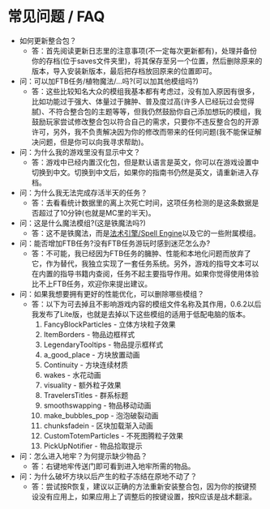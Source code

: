 # 常见问题 / FAQ

- 如何更新整合包？
    - 答：首先阅读更新日志里的注意事项(不一定每次更新都有)，处理并备份你的存档(位于saves文件夹里)，将其保存至另一个位置，然后删除原来的版本，导入安装新版本，最后把存档放回原来的位置即可。
- 问：可以加FTB任务/植物魔法/...吗?(可以加其他模组吗?)
    - 答：这些比较知名大众的模组我基本都有考虑过，没有加入原因有很多，比如功能过于强大、体量过于臃肿、普及度过高(许多人已经玩过会觉得腻)、不符合整合包的主题等等，但我仍然鼓励你自己添加想玩的模组，我鼓励玩家尝试修改整合包以符合自己的需求，只要你不违反整合包的开源许可，另外，我不负责解决因为你的修改而带来的任何问题(我不能保证解决问题，但是你可以向我寻求帮助)。
- 问：为什么我的游戏里没有显示中文？
    - 答：游戏中已经内置汉化包，但是默认语言是英文，你可以在游戏设置中切换到中文。切换到中文后，如果你的指南书仍然是英文，请重新进入存档。
- 问：为什么我无法完成存活半天的任务？
    - 答：去看看统计数据里的离上次死亡时间，这项任务检测的是这条数据是否超过了10分钟(也就是MC里的半天)。
- 问：这是什么魔法模组?(这是铁魔法吗?)
    - 答：这不是铁魔法，而是[法术引擎/Spell Engine](https://www.curseforge.com/minecraft/mc-mods/spell-engine)以及它的一些附属模组。
- 问：能否增加FTB任务?没有FTB任务游玩时感到迷茫怎么办?
    - 答：不可能，我已经因为FTB任务的臃肿、性能和本地化问题而放弃了它，作为替代，我独立实现了一套任务系统。另外，游戏的指导文本可以在内置的指导书籍内查阅，任务不起主要指导作用。如果你觉得使用体验比不上FTB任务，欢迎你来提出建议。
- 问：如果我想要拥有更好的性能优化，可以删除哪些模组？
    - 答：以下为可去掉且不影响游戏内容的模组文件名称及其作用，0.6.2以后我发布了Lite版，也就是去掉以下这些模组的适用于低配电脑的版本。
        1. FancyBlockParticles - 立体方块粒子效果
        2. ItemBorders - 物品边框样式
        3. LegendaryTooltips - 物品提示框样式
        4. a_good_place - 方块放置动画
        5. Continuity - 方块连续材质
        7. wakes - 水花动画
        8. visuality - 额外粒子效果
        9. TravelersTitles - 群系标题
        10. smoothswapping - 物品移动动画
        11. make_bubbles_pop - 泡泡破裂动画
        12. chunksfadein - 区块加载渐入动画
        13. CustomTotemParticles - 不死图腾粒子效果
        14. PickUpNotifier - 物品拾取提示
- 问：怎么进入地牢？为何提示缺少物品？
    - 答：右键地牢传送门即可看到进入地牢所需的物品。
- 问：为什么破坏方块以后产生的粒子冻结在原地不动了？
    - 答：尝试按R恢复，建议以正确的方法重新安装整合包，因为你的按键预设没有应用上，如果应用上了调整后的按键设置，按R应该是战术翻滚。